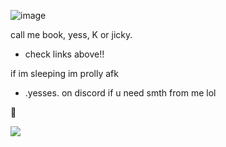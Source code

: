 ![image](https://github.com/user-attachments/assets/af68f66d-368b-4b3e-af5f-ffee0a181646)

call me book, yess, K or jicky.

- check links above!!

if im sleeping im prolly afk
- .yesses. on discord if u need smth from me lol

🫧


![](https://komarev.com/ghpvc/?username=yess-es&style=platic-square&label=visitors)



